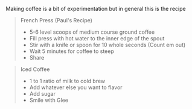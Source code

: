 Making coffee is a bit of experimentation but in general this is the recipe
> French Press (Paul's Recipe)
> * 5-6 level scoops of medium course ground coffee
> * Fill press with hot water to the inner edge of the spout
> * Stir with a knife or spoon for 10 whole seconds (Count em out)
> * Wait 5 minutes for coffee to steep
> * Share

> Iced Coffee
> * 1 to 1 ratio of milk to cold brew
> * Add whatever else you want to flavor
> * Add sugar
> * Smile with Glee
